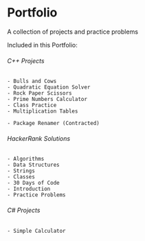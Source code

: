 # Portfolio  
A collection of projects and practice problems  
  
Included in this Portfolio:  
###### C++ Projects  
	- Bulls and Cows  
	- Quadratic Equation Solver  
	- Rock Paper Scissors  
	- Prime Numbers Calculator  
	- Class Practice  
	- Multiplication Tables
	
	- Package Renamer (Contracted)  
	
###### HackerRank Solutions  
	- Algorithms  
	- Data Structures  
	- Strings  
	- Classes  
	- 30 Days of Code  
	- Introduction  
	- Practice Problems  
  
###### C# Projects  
	- Simple Calculator  
